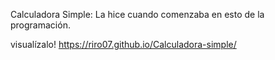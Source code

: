 Calculadora Simple:
La hice cuando comenzaba en esto de la programación.
  
  visualízalo!  https://riro07.github.io/Calculadora-simple/
